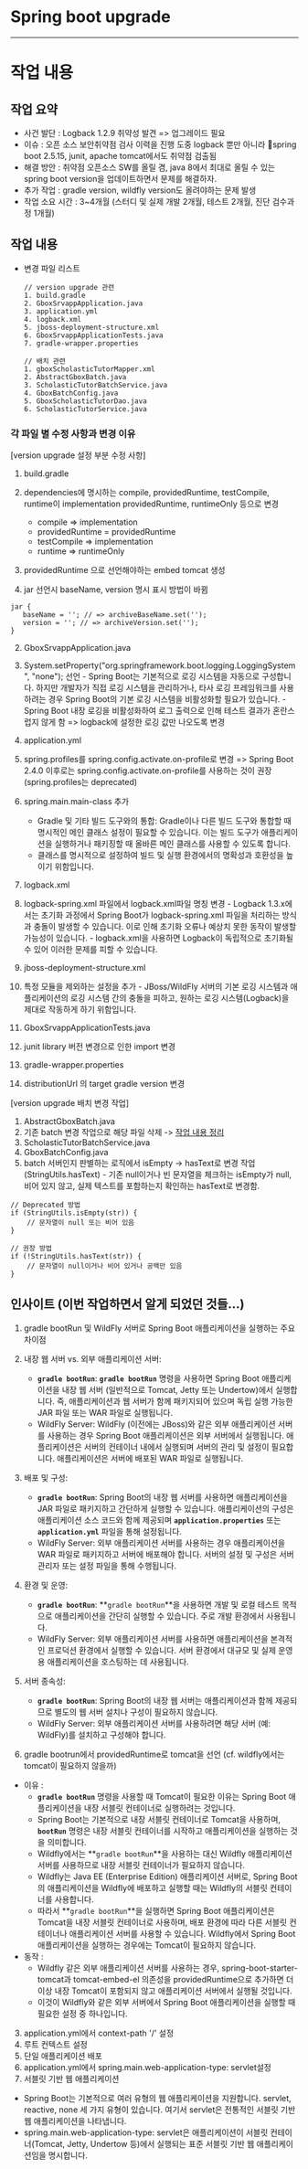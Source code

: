 # Spring boot upgrade
----------------------------------------------------------------------

# 작업 내용

## 작업 요약
- 사건 발단 : Logback 1.2.9 취약성 발견 => 업그레이드 필요
- 이슈 : 오픈 소스 보안취약점 검사 이력을 진행 도중 logback 뿐만 아니라 spring boot 2.5.15, junit, apache tomcat에서도 취약점 검출됨
- 해결 방안 : 취약점 오픈소스 SW를 올릴 겸, java 8에서 최대로 올릴 수 있는 spring boot version을 업데이트하면서 문제를 해결하자.
- 추가 작업 : gradle version, wildfly version도 올려야하는 문제 발생
- 작업 소요 시간 : 3~4개월 (스터디 및 실제 개발 2개월, 테스트 2개월, 진단 검수과정 1개월)

## 작업 내용
- 변경 파일 리스트
  ```
  // version upgrade 관련
  1. build.gradle
  2. GboxSrvappApplication.java
  3. application.yml
  4. logback.xml
  5. jboss-deployment-structure.xml
  6. GboxSrvappApplicationTests.java
  7. gradle-wrapper.properties

  // 배치 관련
  1. gboxScholasticTutorMapper.xml
  2. AbstractGboxBatch.java
  3. ScholasticTutorBatchService.java
  4. GboxBatchConfig.java
  5. GboxScholasticTutorDao.java
  6. ScholasticTutorService.java
  ```

### 각 파일 별 수정 사항과 변경 이유
[version upgrade 설정 부분 수정 사항]
1. build.gradle
  1. dependencies에 명시하는 compile, providedRuntime, testCompile, runtime이 implementation providedRuntime, runtimeOnly 등으로 변경
     
     - compile => implementation
     - providedRuntime = providedRuntime
     - testCompile => implementation
     - runtime => runtimeOnly
    
  2. providedRuntime 으로 선언해야하는 embed tomcat 생성
  3. jar 선언시 baseName, version 명시 표시 방법이 바뀜
```
jar {
   baseName = ''; // => archiveBaseName.set('');
   version = ''; // => archiveVersion.set('');
}
```
2. GboxSrvappApplication.java
  1. System.setProperty("org.springframework.boot.logging.LoggingSystem", "none"); 선언
    - Spring Boot는 기본적으로 로깅 시스템을 자동으로 구성합니다. 하지만 개발자가 직접 로깅 시스템을 관리하거나, 타사 로깅 프레임워크를 사용하려는 경우 Spring Boot의 기본 로깅 시스템을 비활성화할 필요가 있습니다.
    - Spring Boot 내장 로깅을 비활성화하여 로그 출력으로 인해 테스트 결과가 혼란스럽지 않게 함 => logback에 설정한 로깅 값만 나오도록 변경
3. application.yml
  1. spring.profiles를 spring.config.activate.on-profile로 변경 => Spring Boot 2.4.0 이후로는 spring.config.activate.on-profile를 사용하는 것이 권장 (spring.profiles는 deprecated)
  2. spring.main.main-class 추가
     - Gradle 및 기타 빌드 도구와의 통합: Gradle이나 다른 빌드 도구와 통합할 때 명시적인 메인 클래스 설정이 필요할 수 있습니다. 이는 빌드 도구가 애플리케이션을 실행하거나 패키징할 때 올바른 메인 클래스를 사용할 수 있도록 합니다.
     - 클래스를 명시적으로 설정하여 빌드 및 실행 환경에서의 명확성과 호환성을 높이기 위함입니다.
    
4. logback.xml
  1. logback-spring.xml 파일에서 logback.xml파일 명칭 변경
    - Logback 1.3.x에서는 초기화 과정에서 Spring Boot가 logback-spring.xml 파일을 처리하는 방식과 충돌이 발생할 수 있습니다. 이로 인해 초기화 오류나 예상치 못한 동작이 발생할 가능성이 있습니다.
    - logback.xml을 사용하면 Logback이 독립적으로 초기화될 수 있어 이러한 문제를 피할 수 있습니다.
5. jboss-deployment-structure.xml
  1. 특정 모듈을 제외하는 설정을 추가
    - JBoss/WildFly 서버의 기본 로깅 시스템과 애플리케이션의 로깅 시스템 간의 충돌을 피하고, 원하는 로깅 시스템(Logback)을 제대로 작동하게 하기 위함입니다.
6. GboxSrvappApplicationTests.java
  1. junit library 버전 변경으로 인한 import 변경
7. gradle-wrapper.properties
  1. distributionUrl 의 target gradle version 변경

[version upgrade 배치 변경 작업]
1. AbstractGboxBatch.java
  1. 기존 batch 변경 작업으로 해당 파일 삭제 -> [작업 내용 정리](https://github.com/hachuu/developGuide/blob/main/java/%EC%8A%A4%ED%94%84%EB%A7%81%20%EB%B0%B0%EC%B9%98%20%EB%A7%8C%EB%93%A4%EA%B8%B0.md)
2. ScholasticTutorBatchService.java
3. GboxBatchConfig.java
  1. batch 서버인지 판별하는 로직에서 isEmpty -> hasText로 변경 작업 (StringUtils.hasText)
    - 기존 null이거나 빈 문자열을 체크하는 isEmpty가 null, 비어 있지 않고, 실제 텍스트를 포함하는지 확인하는 hasText로 변경함.
```
// Deprecated 방법
if (StringUtils.isEmpty(str)) {
    // 문자열이 null 또는 비어 있음
}

// 권장 방법
if (!StringUtils.hasText(str)) {
    // 문자열이 null이거나 비어 있거나 공백만 있음
}
``` 
  

## 인사이트 (이번 작업하면서 알게 되었던 것들...)
1. gradle bootRun 및 WildFly 서버로 Spring Boot 애플리케이션을 실행하는 주요 차이점
  1. 내장 웹 서버 vs. 외부 애플리케이션 서버:
      - **`gradle bootRun`**: **`gradle bootRun`** 명령을 사용하면 Spring Boot 애플리케이션을 내장 웹 서버 (일반적으로 Tomcat, Jetty 또는 Undertow)에서 실행합니다. 즉, 애플리케이션과 웹 서버가 함께 패키지되어 있으며 독립 실행 가능한 JAR 파일 또는 WAR 파일로 실행됩니다.
      - WildFly Server: WildFly (이전에는 JBoss)와 같은 외부 애플리케이션 서버를 사용하는 경우 Spring Boot 애플리케이션은 외부 서버에서 실행됩니다. 애플리케이션은 서버의 컨테이너 내에서 실행되며 서버의 관리 및 설정이 필요합니다. 애플리케이션은 서버에 배포된 WAR 파일로 실행됩니다.
  2. 배포 및 구성:
      - **`gradle bootRun`**: Spring Boot의 내장 웹 서버를 사용하면 애플리케이션을 JAR 파일로 패키지하고 간단하게 실행할 수 있습니다. 애플리케이션의 구성은 애플리케이션 소스 코드와 함께 제공되며 **`application.properties`** 또는 **`application.yml`** 파일을 통해 설정됩니다.
      - WildFly Server: 외부 애플리케이션 서버를 사용하는 경우 애플리케이션을 WAR 파일로 패키지하고 서버에 배포해야 합니다. 서버의 설정 및 구성은 서버 관리자 또는 설정 파일을 통해 수행됩니다.
  3. 환경 및 운영:
      - **`gradle bootRun`**: **`gradle bootRun`**을 사용하면 개발 및 로컬 테스트 목적으로 애플리케이션을 간단히 실행할 수 있습니다. 주로 개발 환경에서 사용됩니다.
      - WildFly Server: 외부 애플리케이션 서버를 사용하면 애플리케이션을 본격적인 프로덕션 환경에서 실행할 수 있습니다. 서버 환경에서 대규모 및 실제 운영용 애플리케이션을 호스팅하는 데 사용됩니다.
  4. 서버 종속성:
      - **`gradle bootRun`**: Spring Boot의 내장 웹 서버는 애플리케이션과 함께 제공되므로 별도의 웹 서버 설치나 구성이 필요하지 않습니다.
      - WildFly Server: 외부 애플리케이션 서버를 사용하려면 해당 서버 (예: WildFly)를 설치하고 구성해야 합니다.

2. gradle bootrun에서 providedRuntime로 tomcat을 선언 (cf. wildfly에서는 tomcat이 필요하지 않을까)
  - 이유 :
      - **`gradle bootRun`** 명령을 사용할 때 Tomcat이 필요한 이유는 Spring Boot 애플리케이션을 내장 서블릿 컨테이너로 실행하려는 것입니다. 
      - Spring Boot는 기본적으로 내장 서블릿 컨테이너로 Tomcat을 사용하며, **`bootRun`** 명령은 내장 서블릿 컨테이너를 시작하고 애플리케이션을 실행하는 것을 의미합니다.
      - Wildfly에서는 **`gradle bootRun`**을 사용하는 대신 Wildfly 애플리케이션 서버를 사용하므로 내장 서블릿 컨테이너가 필요하지 않습니다. 
      - Wildfly는 Java EE (Enterprise Edition) 애플리케이션 서버로, Spring Boot의 애플리케이션을 Wildfly에 배포하고 실행할 때는 Wildfly의 서블릿 컨테이너를 사용합니다.
      - 따라서 **`gradle bootRun`**을 실행하면 Spring Boot 애플리케이션은 Tomcat을 내장 서블릿 컨테이너로 사용하며, 배포 환경에 따라 다른 서블릿 컨테이너나 애플리케이션 서버를 사용할 수 있습니다. Wildfly에서 Spring Boot 애플리케이션을 실행하는 경우에는 Tomcat이 필요하지 않습니다.
  - 동작 :
      - Wildfly 같은 외부 애플리케이션 서버를 사용하는 경우, spring-boot-starter-tomcat과 tomcat-embed-el 의존성을 providedRuntime으로 추가하면 더 이상 내장 Tomcat이 포함되지 않고 애플리케이션 서버에서 실행될 것입니다.
      - 이것이 Wildfly와 같은 외부 서버에서 Spring Boot 애플리케이션을 실행할 때 필요한 설정 중 하나입니다.

3. application.yml에서 context-path '/' 설정
  1. 루트 컨텍스트 설정
  2. 단일 애플리케이션 배포
4. application.yml에서 spring.main.web-application-type: servlet설정
  1. 서블릿 기반 웹 애플리케이션
  - Spring Boot는 기본적으로 여러 유형의 웹 애플리케이션을 지원합니다. servlet, reactive, none 세 가지 유형이 있습니다. 여기서 servlet은 전통적인 서블릿 기반 웹 애플리케이션을 나타냅니다.
  - spring.main.web-application-type: servlet은 애플리케이션이 서블릿 컨테이너(Tomcat, Jetty, Undertow 등)에서 실행되는 표준 서블릿 기반 웹 애플리케이션임을 명시합니다.

